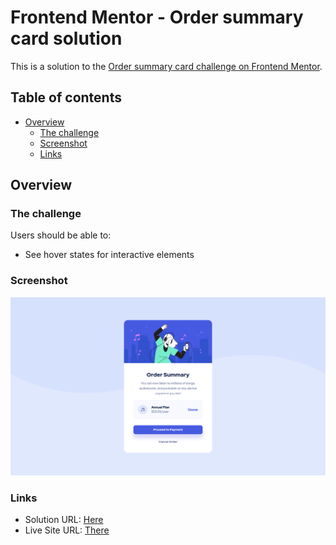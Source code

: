# Frontend Mentor - Order summary card solution

This is a solution to the [Order summary card challenge on Frontend Mentor](https://www.frontendmentor.io/challenges/order-summary-component-QlPmajDUj). 

## Table of contents

- [Overview](#overview)
  - [The challenge](#the-challenge)
  - [Screenshot](#screenshot)
  - [Links](#links)

## Overview

### The challenge

Users should be able to:

- See hover states for interactive elements

### Screenshot

![](./images/shot.png)

### Links

- Solution URL: [Here](https://github.com/kxrn0/Front-End-Challenges/tree/main/order-summary-component-main)
- Live Site URL: [There](https://kxrn0.github.io/Front-End-Challenges/order-summary-component-main.index.html)
